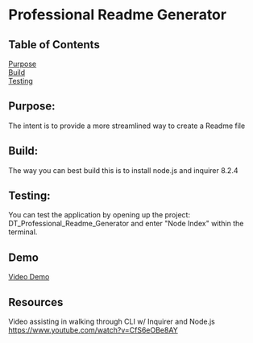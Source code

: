 # Professional Readme Generator

## Table of Contents

[Purpose](#Purpose) <br>
[Build](#Build) <br>
[Testing](#Testing) <br>

## Purpose:

The intent is to provide a more streamlined way to create a Readme file

## Build:

The way you can best build this is to install node.js and inquirer 8.2.4

## Testing:

You can test the application by opening up the project: DT_Professional_Readme_Generator and enter "Node Index" within the terminal.

## Demo

[Video Demo](https://drive.google.com/file/d/1fAd8YbDCJXy7mRhsY9RB9cu6IpKPalK-/view?usp=drive_link)

## Resources

Video assisting in walking through CLI w/ Inquirer and Node.js https://www.youtube.com/watch?v=CfS6eOBe8AY
